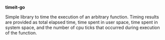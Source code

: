 **timeit-go**

Simple library to time the execution of an arbitrary function. Timing results are provided as total elapsed time, time spent in user space, time spent in system space, and the number of cpu ticks that occurred during execution of the function.
